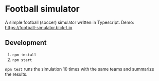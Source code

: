 # Football simulator

A simple football (soccer) simulator written in Typescript. Demo: https://football-simulator.blckrt.io

## Development

1. `npm install`
2. `npm start`

`npm test` runs the simulation 10 times with the same teams and summarize the results.
